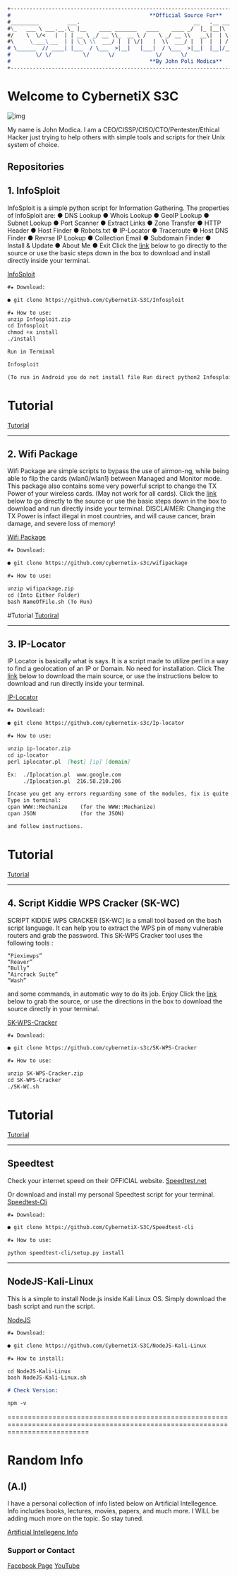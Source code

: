 ```markdown
+-------------------------------------------------------------------------------------------------------------+
#                                            **Official Source For**                                          #
#_________         ___.                                    __   .__ ____  ___   _________________  _________  #
#\_   ___ \ ___.__.\_ |__    ____ _______   ____    ____ _/  |_ |__|\   \/  /  /   _____/\_____  \ \_   ___ \ #
#/    \  \/<   |  | | __ \ _/ __ \\_  __ \ /    \ _/ __ \\   __\|  | \     /   \_____  \   _(__  < /    \  \/ #
#\     \____\___  | | \_\ \\  ___/ |  | \/|   |  \\  ___/ |  |  |  | /     \   /        \ /       \\     \____#
# \______  // ____| |___  / \___  >|__|   |___|  / \___  >|__|  |__|/___/\  \ /_______  //______  / \______  /#
#        \/ \/          \/      \/             \/      \/                 \_/         \/        \/         \/ #
#                                            **By John Poli Modica**                                          #
+-------------------------------------------------------------------------------------------------------------+
```
                              

# Welcome to CybernetiX S3C

![img](https://preview.ibb.co/fNM2H8/IMG_20180426_022500.jpg)


My name is John Modica. I am a CEO/CISSP/CISO/CTO/Pentester/Ethical Hacker just trying to help others with simple tools and scripts for their Unix system of choice.

## **Repositories**

## **1. InfoSploit**

InfoSploit is a simple python script for Information Gathering.
The properties of InfoSploit are:
● DNS Lookup ● Whois Lookup ● GeoIP Lookup ● Subnet Lookup ● Port Scanner ● Extract Links ● Zone Transfer ● HTTP Header ● Host Finder ● Robots.txt ● IP-Locator ● Traceroute ● Host DNS Finder ● Revrse IP Lookup ● Collection Email ● Subdomain Finder ● Install & Update ● About Me ● Exit
Click the [link](https://CybernetiX-S3C.GitHub.io/Infosploit) below to go directly to the source or use the basic steps down in the box to download and install directly inside your terminal.

[InfoSploit](https://CybernetiX-S3C.GitHub.io/Infosploit) 

```markdown
#★ Download:

● git clone https://github.com/CybernetiX-S3C/Infosploit

#★ How to use:
unzip Infosploit.zip
cd Infosploit
chmod +x install
./install

Run in Terminal

Infosploit

(To run in Android you do not install file Run direct python2 Infosploit)
```
# Tutorial
[Tutorial](https://www.youtube.com/watch?v=-6aV9LLF8NQ&t=9s)

--------------------------------------------------------------------------------------------------------------------------------

## **2. Wifi Package**

Wifi Package are simple scripts to bypass the use of airmon-ng, while being able to flip the cards (wlan0/wlan1) between Managed and Monitor mode. This package also contains some very powerful script to change the TX Power of your wireless cards. (May not work for all cards). Click the [link](https://CybernetiX-S3C.GitHub.io/wifipackage) below to go directly to the source or use the basic steps down in the box to download and run directly inside your terminal.
DISCLAIMER: Changing the TX Power is infact illegal in most countries, and will cause cancer, brain damage, and severe loss of memory!

[Wifi Package](https://CybernetiX-S3C.GitHub.io/wifipackage)

```markdown
#★ Download:

● git clone https://github.com/cybernetix-s3c/wifipackage

#★ How to use:

unzip wifipackage.zip
cd (Into Either Folder)
bash NameOfFile.sh (To Run)
```
#Tutorial
[Tutoriral](https://www.youtube.com/watch?v=Ae6NImby6ZA)

--------------------------------------------------------------------------------------------------------------------------------

## **3. IP-Locator**

IP Locator is basically what is says. It is a script made to utilize perl in a way to find a geolocation of an IP or Domain.
No need for installation. Click The [link](https://CybernetiX-S3C.GitHub.io/ip-locator) below to download the main source, or use the instructions below to download and run directly inside your terminal.

[IP-Locator](https://CybernetiX-S3C.GitHub.io/ip-locator)

```markdown
#★ Download:

● git clone https://github.com/cybernetix-s3c/Ip-locator

#★ How to use:

unzip ip-locator.zip
cd ip-locator
perl iplocator.pl  [host] [ip] [domain] 

Ex:  ./Iplocation.pl  www.google.com 
     ./Iplocation.pl  216.58.210.206

Incase you get any errors reguarding some of the modules, fix is quite simple.
Type in terminal:
cpan WWW::Mechanize    (for the WWW::Mechanize)
cpan JSON              (for the JSON)

and follow instructions.
```
# Tutorial
[Tutorial](https://www.youtube.com/watch?v=6ETpwk3wsl0)

--------------------------------------------------------------------------------------------------------------------------------

## **4. Script Kiddie WPS Cracker (SK-WC)**

SCRIPT KIDDIE WPS CRACKER [SK-WC] is a small tool based on the bash script language. It can help you to extract the WPS pin of many vulnerable routers and grab the password. This SK-WPS Cracker tool uses the following tools :

    “Piexiewps”
    “Reaver”
    “Bully”
    “Aircrack Suite”
    “Wash”

and some commands, in automatic way to do its job. Enjoy
Click the [link](https://CybernetiX-S3C.GitHub.io/SK-WPS-Cracker) below to grab the source, or use the directions in the box to download the source directly in your terminal.

[SK-WPS-Cracker](https://CybernetiX-S3C.GitHub.io/SK-WPS-Cracker)

```markdown
#★ Download:

● git clone https://github.com/cybernetix-s3c/SK-WPS-Cracker

#★ How to use:

unzip SK-WPS-Cracker.zip
cd SK-WPS-Cracker
./SK-WC.sh
```
# Tutorial
[Tutorial](https://youtu.be/newiXU4de_M)

--------------------------------------------------------------------------------------------------------------------------------

## **Speedtest**

Check your internet speed on their OFFICIAL website.
[Speedtest.net](https://www.speedtest.net/)

Or download and install my personal Speedtest script for your terminal.
[Speedtest-Cli](https://cybernetix-s3c.github.io/Speedtest-cli/)

```markdown
#★ Download:

● git clone https://github.com/CybernetiX-S3C/Speedtest-cli

#★ How to use:

python speedtest-cli/setup.py install
```
--------------------------------------------------------------------------------------------------------------------------------

## NodeJS-Kali-Linux

This is a simple to install Node.js inside Kali Linux OS. Simply download the bash script and run the script.

[NodeJS](https://github.com/CybernetiX-S3C/NodeJS-Kali-Linux)
```markdown
#★ Download:

● git clone https://github.com/CybernetiX-S3C/NodeJS-Kali-Linux

#★ How to install:

cd NodeJS-Kali-Linux
bash NodeJS-Kali-Linux.sh

# Check Version:

npm -v
```
================================================================================================================================

# **Random Info**

## **(A.I)**

I have a personal collection of info listed below on Artificial Intellegence. Info includes books, lectures, movies, papers, and much more. I WILL be adding much more on the topic. So stay tuned.

[Artificial Intellegenc Info](https://cybernetix-s3c.github.io/Artificial-Intelligence-Info/)

### Support or Contact

[Facebook Page](https://www.facebook.com/Cyber.S3C.Professional)
[YouTube](https://www.youtube.com/channel/UCAOxHOEpTxpwpmrwy5edWHg/)

